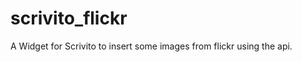 scrivito_flickr
===============

A Widget for Scrivito to insert some images from flickr using the api.
